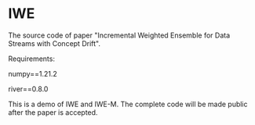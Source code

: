 # IWE
The source code of paper "Incremental Weighted Ensemble for Data Streams with Concept Drift".

Requirements:

numpy==1.21.2

river==0.8.0

This is a demo of IWE and IWE-M. The complete code will be made public after the paper is accepted. 
